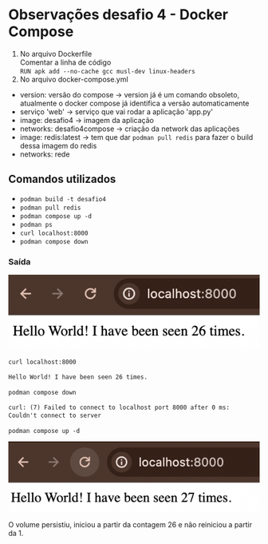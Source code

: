 # Observações desafio 4 - Docker Compose 

1. No arquivo Dockerfile    
Comentar a linha de código  
`RUN apk add --no-cache gcc musl-dev linux-headers`
 2. No arquivo docker-compose.yml   
- version: versão do compose -> version já é um comando obsoleto, atualmente o docker compose já identifica a versão automaticamente  
- serviço 'web' -> serviço que vai rodar a aplicação 'app.py'
- image: desafio4 -> imagem da aplicação
- networks: desafio4compose -> criação da network das aplicações 
- image: redis:latest -> tem que dar `podman pull redis` para fazer o build dessa imagem do redis
- networks: rede


## Comandos utilizados  
- `podman build -t desafio4` 
- `podman pull redis`
- `podman compose up -d`
- `podman ps`
- `curl localhost:8000`
- `podman compose down`

### Saída  

![alt text](image.png)  

`curl localhost:8000`  
```
Hello World! I have been seen 26 times.
```

`podman compose down`  

```
curl: (7) Failed to connect to localhost port 8000 after 0 ms: Couldn't connect to server
```
`podman compose up -d`

![alt text](image-1.png)

O volume persistiu, iniciou a partir da contagem 26 e não reiniciou a partir da 1.

